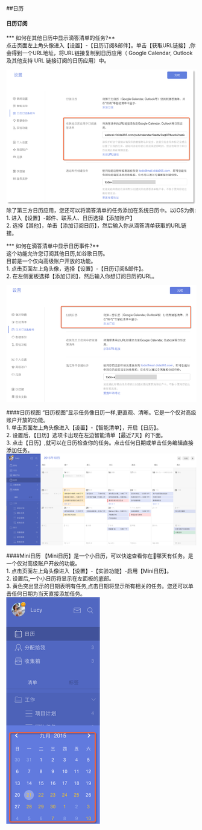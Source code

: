 ##日历

#### 日历订阅

*** 如何在其他日历中显示滴答清单的任务?**
<br >点击页面左上角头像进入【设置】-【日历订阅&邮件】。单击【获取URL链接】,你会得到一个URL地址，将URL链接复制到日历应用（ Google Calendar,  Outlook 及其他支持 URL 链接订阅的日历应用）中。

![](web-subtick.png)
<br >除了第三方日历应用，您还可以将滴答清单的任务添加在系统日历中。以iOS为例:
<br>1. 进入【设置】-邮件、联系人、日历选择【添加账户】
<br>2. 选择【其他】，单击【添加订阅日历】，然后输入你从滴答清单获取的URL链接。

*** 如何在滴答清单中显示日历事件?**
<br >这个功能允许您订阅其他日历,如谷歌日历。
<br >目前是一个仅向高级账户开放的功能。
<br>1. 点击页面左上角头像，选择【设置】-【日历订阅&邮件】。
<br>2. 在左侧面板选择【添加订阅】，然后输入你想订阅日历的URL。

![](../images/images_web2.0/subsgoo.png)

####日历视图
“日历视图”显示任务像日历一样,更直观、清晰。它是一个仅对高级账户开放的功能。
<br>1. 单击页面左上角头像进入【设置】-【智能清单】，开启【日历】。
<br>2. 设置后，【日历】选项卡出现在左边智能清单【最近7天】的下面。
<br>3. 点击【日历】,就可以在日历检查你的任务。点击任何日期或单击任务编辑直接添加任务。
<br >![](../images/images_web2.0/calendarview.png)

####Mini日历
【Mini日历】是一个小日历，可以快速查看你在哪天有任务。是一个仅对高级账户开放的功能。
<br>1. 点击页面左上角头像进入【设置】-【实验功能】-启用【Mini日历】。
<br>2. 设置后,一个小日历将显示在左面板的底部。
<br>3. 黄色突出显示的日期表明有任务,点击日期将显示所有相关的任务。您还可以单击任何日期为当天直接添加任务。
<br >![](../images/images_web2.0/mini.png
)
